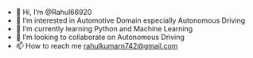 - 👋 Hi, I’m @Rahul66920
- 👀 I’m interested in Automotive Domain especially Autonomous Driving
- 🌱 I’m currently learning Python and Machine Learning
- 💞️ I’m looking to collaborate on Autonomous Driving
- 📫 How to reach me rahulkumarn742@gmail.com

<!---
Rahul66920/Rahul66920 is a ✨ special ✨ repository because its `README.md` (this file) appears on your GitHub profile.
You can click the Preview link to take a look at your changes.
--->
